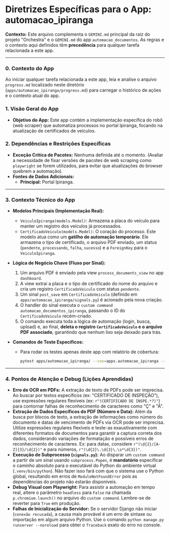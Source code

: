 # Diretrizes Específicas para o App: automacao_ipiranga

**Contexto:** Este arquivo complementa o `GEMINI.md` principal da raiz do projeto "Orchestra" e o `GEMINI.md` do app `automacao_documentos`. As regras e o contexto aqui definidos têm **precedência** para qualquer tarefa relacionada a este app.

---

### 0. Contexto do App

Ao iniciar qualquer tarefa relacionada a este app, leia e analise o arquivo `progress.md` localizado neste diretório (`apps/automacao_ipiranga/progress.md`) para carregar o histórico de ações e o contexto atual do app.

### 1. Visão Geral do App

*   **Objetivo do App:** Este app contém a implementação específica do robô (web scraper) que automatiza processos no portal Ipiranga, focando na atualização de certificados de veículos.

### 2. Dependências e Restrições Específicas

*   **Exceção Crítica de Pacotes:** Nenhuma definida até o momento. (Avaliar a necessidade de fixar versões de pacotes de web scraping como `playwright` se forem utilizados, para evitar que atualizações do browser quebrem a automação).
*   **Fontes de Dados Adicionais:**
    *   **Principal:** Portal Ipiranga.

---

### 3. Contexto Técnico do App

*   **Modelos Principais (Implementação Real):**
    *   `VeiculoIpiranga(models.Model)`: Armazena a placa do veículo para manter um registro dos veículos já processados.
    *   `CertificadoVeiculo(models.Model)`: O coração do processo. Este modelo atua como um **gatilho de automação temporário**. Ele armazena o tipo de certificado, o arquivo PDF enviado, um status (`pendente`, `processando`, `falha`, `sucesso`) e a `ForeignKey` para o `VeiculoIpiranga`.

*   **Lógica de Negócio Chave (Fluxo por Sinal):**
    1.  Um arquivo PDF é enviado pela view `process_documents_view` no app `dashboard`.
    2.  A view extrai a placa e o tipo de certificado do nome do arquivo e cria um registro `CertificadoVeiculo` com status `pendente`.
    3.  Um sinal `post_save` em `CertificadoVeiculo` (definido em `apps/automacao_ipiranga/signals.py`) é acionado pela nova criação.
    4.  O handler do sinal executa o `custom command` `automacao_documentos_ipiranga`, passando o ID do `CertificadoVeiculo` recém-criado.
    5.  O comando executa toda a lógica de automação (login, busca, upload) e, ao final, **deleta o registro `CertificadoVeiculo` e o arquivo PDF associado**, garantindo que nenhum lixo seja deixado para trás.

*   **Comandos de Teste Específicos:**
    *   Para rodar os testes apenas deste app com relatório de cobertura:
        ```bash
        pytest apps/automacao_ipiranga/ --cov=apps.automacao_ipiranga --cov-report=html
        ```

---

### 4. Pontos de Atenção e Debug (Lições Aprendidas)

*   **Erro de OCR em PDFs:** A extração de texto de PDFs pode ser imprecisa. Ao buscar por textos específicos (ex: "CERTIFICADO DE INSPEÇÃO"), use expressões regulares flexíveis (ex: `r"(CERTIFICADO DE INSPE.*?)"`) para contornar falhas de reconhecimento de caracteres como "Ç" e "Ã".
*   **Extração de Dados Específicos do PDF (Número e Data):** Além da busca por blocos de texto, a extração de informações como número do documento e datas de vencimento de PDFs via OCR pode ser imprecisa. Utilize expressões regulares flexíveis e teste-as exaustivamente com diferentes formatos de documentos para garantir a captura correta dos dados, considerando variações de formatação e possíveis erros de reconhecimento de caracteres. Ex: para datas, considere `r"(\d{2}/[A-Z]{3}/\d{2})"` e para números, `r"(\d{2}\.\d{3}\.\s*\d{3})"`.
*   **Execução de Subprocesso (`signals.py`):** Ao disparar um `custom command` a partir de um sinal usando `subprocess.Popen`, é **mandatório** especificar o caminho absoluto para o executável do Python do ambiente virtual (`.venv/bin/python`). Não fazer isso fará com que o sistema use o Python global, resultando em erros de `ModuleNotFoundError` pois as dependências do projeto não estarão disponíveis.
*   **Debug Visual com Playwright:** Para assistir a automação em tempo real, altere o parâmetro `headless` para `False` na chamada `p.chromium.launch()` no arquivo do `custom command`. Lembre-se de reverter para `True` em produção.
*   **Falhas de Inicialização do Servidor:** Se o servidor Django não iniciar (`conexão recusada`), a causa mais provável é um erro de sintaxe ou importação em algum arquivo Python. Use o comando `python manage.py runserver --noreload` para obter o `Traceback` exato do erro no console.
